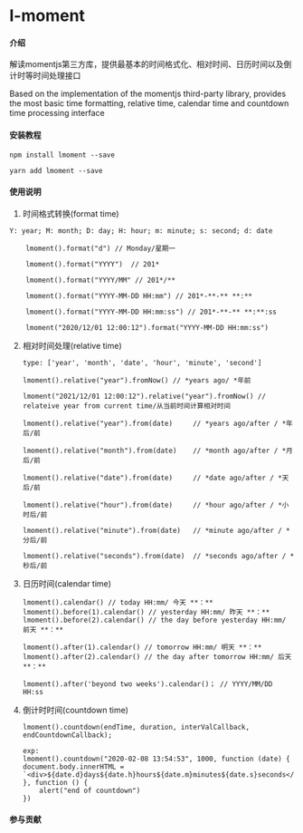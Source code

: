 # l-moment

#### 介绍
解读momentjs第三方库，提供最基本的时间格式化、相对时间、日历时间以及倒计时等时间处理接口

Based on the implementation of the momentjs third-party library, provides the most basic time formatting, relative time, calendar time and countdown time processing interface

#### 安装教程

`npm install lmoment --save`

`yarn add lmoment --save`

#### 使用说明

1.  时间格式转换(format time)

`Y: year; M: month; D: day; H: hour; m: minute; s: second; d: date`

		lmoment().format("d") // Monday/星期一
		
		lmoment().format("YYYY")  // 201*
		
		lmoment().format("YYYY/MM" // 201*/**
		
		lmoment().format("YYYY-MM-DD HH:mm") // 201*-**-** **:**
		
		lmoment().format("YYYY-MM-DD HH:mm:ss") // 201*-**-** **:**:ss
		
		lmoment("2020/12/01 12:00:12").format("YYYY-MM-DD HH:mm:ss")
	
2.  相对时间处理(relative time)

	`type: ['year', 'month', 'date', 'hour', 'minute', 'second']`
		
		lmoment().relative("year").fromNow() // *years ago/ *年前
		
		lmoment("2021/12/01 12:00:12").relative("year").fromNow() // relateive year from current time/从当前时间计算相对时间
		
		lmoment().relative("year").from(date)     // *years ago/after / *年后/前
		
		lmoment().relative("month").from(date)    // *month ago/after / *月后/前
		
		lmoment().relative("date").from(date)     // *date ago/after / *天后/前
		
		lmoment().relative("hour").from(date)     // *hour ago/after / *小时后/前
		
		lmoment().relative("minute").from(date)   // *minute ago/after / *分后/前
		
		lmoment().relative("seconds").from(date)  // *seconds ago/after / *秒后/前
		
3.  日历时间(calendar time)

		lmoment().calendar() // today HH:mm/ 今天 **：**
		lmoment().before(1).calendar() // yesterday HH:mm/ 昨天 **：**
		lmoment().before(2).calendar() // the day before yesterday HH:mm/ 前天 **：**

		lmoment().after(1).calendar() // tomorrow HH:mm/ 明天 **：**
		lmoment().after(2).calendar() // the day after tomorrow HH:mm/ 后天 **：**
		
		lmoment().after('beyond two weeks').calendar()； // YYYY/MM/DD HH:ss

4.  倒计时时间(countdown time)

		lmoment().countdown(endTime, duration, interValCallback, endCountdownCallback);

		exp:
		lmoment().countdown("2020-02-08 13:54:53", 1000, function (date) {
        document.body.innerHTML = `<div>${date.d}days${date.h}hours${date.m}minutes${date.s}seconds</div>`
	    }, function () {
	        alert("end of countdown")
	    })

#### 参与贡献
